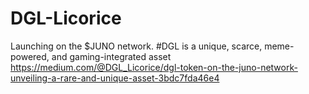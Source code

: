# DGL-Licorice
Launching on the $JUNO network.  #DGL is a unique, scarce, meme-powered, and gaming-integrated asset
https://medium.com/@DGL_Licorice/dgl-token-on-the-juno-network-unveiling-a-rare-and-unique-asset-3bdc7fda46e4
